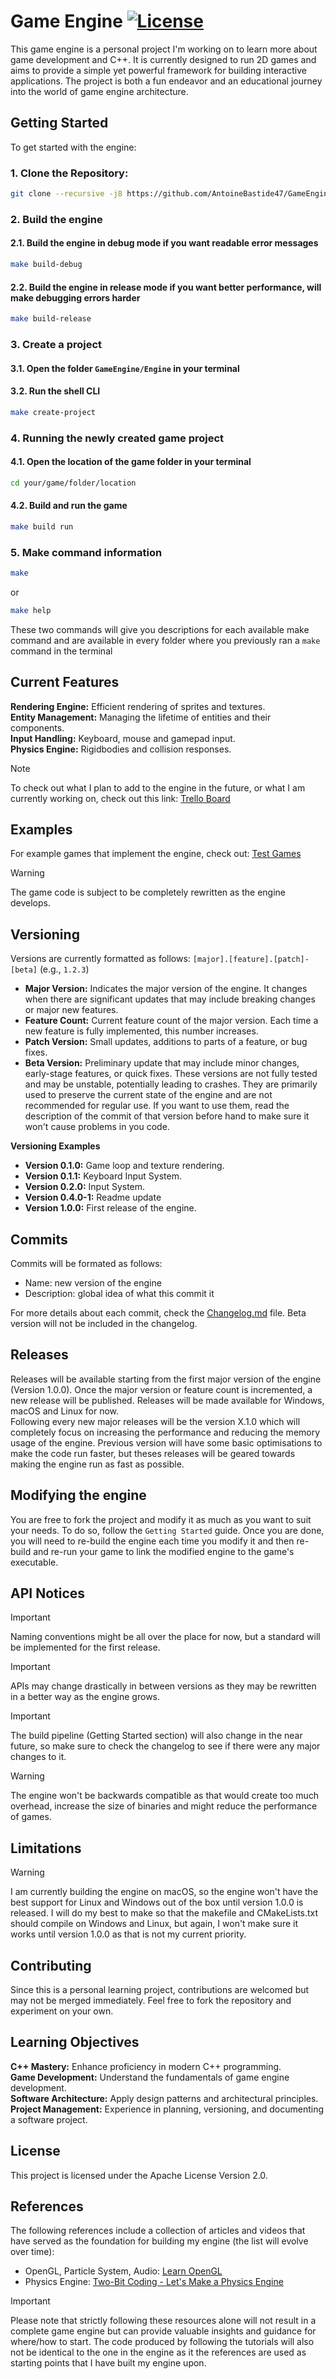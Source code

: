 # Game Engine  [![License](https://img.shields.io/badge/License-Apache_2.0-green.svg)](https://github.com/AntoineBastide47/GameEngine/blob/main/LICENSE)
This game engine is a personal project I'm working on to learn more about game development and C++. It is currently
designed to run 2D games and aims to provide a simple yet powerful framework for building interactive applications.
The project is both a fun endeavor and an educational journey into the world of game engine architecture.

## Getting Started
To get started with the engine:

### 1. Clone the Repository:
```bash
git clone --recursive -j8 https://github.com/AntoineBastide47/GameEngine.git
```
### 2. Build the engine
#### 2.1. Build the engine in debug mode if you want readable error messages
```bash
make build-debug
```
#### 2.2. Build the engine in release mode if you want better performance, will make debugging errors harder
```bash
make build-release
```
### 3. Create a project
#### 3.1. Open the folder `GameEngine/Engine` in your terminal
#### 3.2. Run the shell CLI
```bash
make create-project
```
### 4. Running the newly created game project
#### 4.1. Open the location of the game folder in your terminal
```bash
cd your/game/folder/location
```
#### 4.2. Build and run the game
```bash
make build run
```
### 5. Make command information
```bash
make
```
or
```bash
make help
```
These two commands will give you descriptions for each available make command and are available in every folder where
you previously ran a `make` command in the terminal

## Current Features
**Rendering Engine:** Efficient rendering of sprites and textures.<br>
**Entity Management:** Managing the lifetime of entities and their components.<br>
**Input Handling:** Keyboard, mouse and gamepad input.<br>
**Physics Engine:** Rigidbodies and collision responses.<br>

> [!NOTE]
> To check out what I plan to add to the engine in the future, or what I am currently working on, check out this link:
> [Trello Board](https://trello.com/invite/b/67376d9fff131de8914e5da1/ATTI005d420929932a037057431249289ba6283CFF05/game-engine)

## Examples
For example games that implement the engine, check out: [Test Games](https://github.com/AntoineBastide47/TestGames)
> [!WARNING]
> The game code is subject to be completely rewritten as the engine develops.

## Versioning
Versions are currently formatted as follows: `[major].[feature].[patch]-[beta]` (e.g., `1.2.3`)<br>
- **Major Version:** Indicates the major version of the engine. It changes when there are significant updates that may include breaking changes or major new features.
- **Feature Count:** Current feature count of the major version. Each time a new feature is fully implemented, this number increases.
- **Patch Version:** Small updates, additions to parts of a feature, or bug fixes.
- **Beta Version:** Preliminary update that may include minor changes, early-stage features, or quick fixes. These versions are not fully tested and may be unstable, potentially leading to crashes. They are primarily used to preserve the current state of the engine and are not recommended for regular use. If you want to use them, read the description of the commit of that version before hand to make sure it won't cause problems in you code.

**Versioning Examples**
- **Version 0.1.0:** Game loop and texture rendering.
- **Version 0.1.1:** Keyboard Input System.
- **Version 0.2.0:** Input System.
- **Version 0.4.0-1:** Readme update
- **Version 1.0.0:** First release of the engine.

## Commits
Commits will be formated as follows:
- Name: new version of the engine
- Description: global idea of what this commit it

For more details about each commit, check the [Changelog.md](https://github.com/AntoineBastide47/GameEngine/blob/main/Changelog.md) file. Beta version will not be included in the changelog.

## Releases
Releases will be available starting from the first major version of the engine (Version 1.0.0).
Once the major version or feature count is incremented, a new release will be published.
Releases will be made available for Windows, macOS and Linux for now.<br>
Following every new major releases will be the version X.1.0 which will completely focus on increasing the performance and reducing the memory usage of the engine.
Previous version will have some basic optimisations to make the code run faster, but theses releases will be geared towards making the engine run as fast as possible.

## Modifying the engine
You are free to fork the project and modify it as much as you want to suit your needs. To do so, follow the `Getting Started`
guide. Once you are done, you will need to re-build the engine each time you modify it and then re-build and re-run your
game to link the modified engine to the game's executable.

## API Notices
> [!IMPORTANT]
> Naming conventions might be all over the place for now, but a standard will be implemented for the first release.

> [!IMPORTANT]
> APIs may change drastically in between versions as they may be rewritten in a better way as the engine grows.

> [!IMPORTANT]
> The build pipeline (Getting Started section) will also change in the near future, so make sure to check the changelog
> to see if there were any major changes to it.

> [!WARNING]
> The engine won't be backwards compatible as that would create too much overhead, increase the size of binaries and
> might reduce the performance of games.

## Limitations
> [!WARNING]
> I am currently building the engine on macOS, so the engine won't have the best support for Linux and Windows out of the box until version 1.0.0 is released.
> I will do my best to make so that the makefile and CMakeLists.txt should compile on Windows and Linux, but again, I won't make sure it works until version 1.0.0 as that is not my current priority.

## Contributing
Since this is a personal learning project, contributions are welcomed but may not be merged immediately. Feel free to fork the repository and experiment on your own.

## Learning Objectives
**C++ Mastery:** Enhance proficiency in modern C++ programming.<br>
**Game Development:** Understand the fundamentals of game engine development.<br>
**Software Architecture:** Apply design patterns and architectural principles.<br>
**Project Management:** Experience in planning, versioning, and documenting a software project.<br>

## License
This project is licensed under the Apache License Version 2.0.

## References
The following references include a collection of articles and videos that have served as the foundation for building my
engine (the list will evolve over time):
- OpenGL, Particle System, Audio: [Learn OpenGL](https://learnopengl.com/)
- Physics Engine: [Two-Bit Coding - Let's Make a Physics Engine](https://www.youtube.com/playlist?list=PLSlpr6o9vURwq3oxVZSimY8iC-cdd3kIs)<br>
> [!Important]
> Please note that strictly following these resources alone will not result in a complete game engine but can provide
> valuable insights and guidance for where/how to start. The code produced by following the tutorials will also not
> be identical to the one in the engine as it the references are used as starting points that I have built my engine upon.